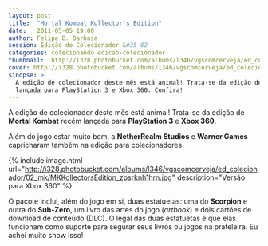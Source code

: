 ```yaml
---
layout: post
title:  "Mortal Kombat Kollector's Edition"
date:   2011-05-05 19:00
author: Felipe B. Barbosa
session: Edição de Colecionador &#35 02
categories: colecionando edicao-colecionador
thumbnail:  http://i328.photobucket.com/albums/l346/vgscomcerveja/ed_colecionador/02_mk/post_thumbnail_zps8pfkfiax.jpg
cover: http://i328.photobucket.com/albums/l346/vgscomcerveja/ed_colecionador/02_mk/post_header_zps7fdzhzxm.jpg
sinopse: >
  A edição de colecionador deste mês está animal! Trata-se da edição de Mortal Kombat recém
  lançada para PlayStation 3 e Xbox 360. Confira!
---
```

A edição de colecionador deste mês está animal! Trata-se da edição de **Mortal Kombat** recém
lançada para **PlayStation 3** e **Xbox 360**.

Além do jogo estar muito bom, a **NetherRealm Studios** e **Warner Games** capricharam também
na edição para colecionadores.

{% include image.html url="http://i328.photobucket.com/albums/l346/vgscomcerveja/ed_colecionador/02_mk/MKKollectorsEdition_zpsrknh1hrn.jpg" description="Versão para Xbox 360" %}

O pacote inclui, além do jogo em si, duas estatuetas: uma do **Scorpion** e outra do **Sub-Zero**,
um livro das artes do jogo (*artbook*) e dois cartões de download de conteúdo (DLC). O legal das
duas estatuetas é que elas funcionam como suporte para segurar seus livros ou jogos na prateleira.
Eu achei muito show isso!
